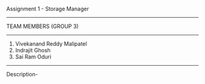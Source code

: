 Assignment 1 - Storage Manager
______________________________

 
TEAM MEMBERS (GROUP 3)
______________________

1. Vivekanand Reddy Malipatel  
2. Indrajit Ghosh    
3. Sai Ram Oduri 

------------------------
Description-

